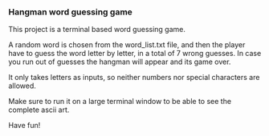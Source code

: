 <h3>Hangman word guessing game</h3>

This project is a terminal based word guessing game.

A random word is chosen from the word_list.txt file, and then the player have to guess the word letter by letter, in a total of 7 wrong guesses.
In case you run out of guesses the hangman will appear and its game over.

It only takes letters as inputs, so neither numbers nor special characters are allowed.

Make sure to run it on a large terminal window to be able to see the complete ascii art.

Have fun!

